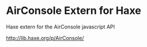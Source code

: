 # AirConsole Extern for Haxe
Haxe extern for the AirConsole javascript API

http://lib.haxe.org/p/AirConsole/
